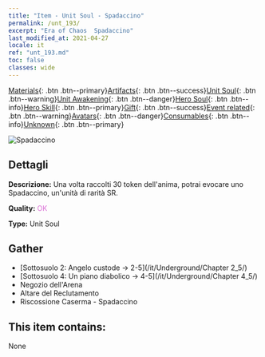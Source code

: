 ```yaml
---
title: "Item - Unit Soul - Spadaccino"
permalink: /unt_193/
excerpt: "Era of Chaos  Spadaccino"
last_modified_at: 2021-04-27
locale: it
ref: "unt_193.md"
toc: false
classes: wide
---
```

 [Materials](/ItemsIT/){: .btn .btn--primary}[Artifacts](/ItemsIT/Artifacts/){: .btn .btn--success}[Unit Soul](/ItemsIT/UnitSoul/){: .btn .btn--warning}[Unit Awakening](/ItemsIT/UnitAwakening/){: .btn .btn--danger}[Hero Soul](/ItemsIT/HeroSoul/){: .btn .btn--info}[Hero Skill](/ItemsIT/HeroSkill/){: .btn .btn--primary}[Gift](/ItemsIT/Gift/){: .btn .btn--success}[Event related](/ItemsIT/Events/){: .btn .btn--warning}[Avatars](/ItemsIT/Avatars/){: .btn .btn--danger}[Consumables](/ItemsIT/Consumables/){: .btn .btn--info}[Unknown](/ItemsIT/Unknown/){: .btn .btn--primary}

 ![Spadaccino](/images/u/ti_shizijun.jpg)

## Dettagli
 **Descrizione:** Una volta raccolti 30 token dell'anima, potrai evocare uno Spadaccino, un'unità di rarità SR.

 **Quality:** <span style="color: #DA70D6">OK</span>

 **Type:** Unit Soul

## Gather

*    [Sottosuolo 2: Angelo custode -> 2-5](/it/Underground/Chapter 2_5/) 
*    [Sottosuolo 4: Un piano diabolico -> 4-5](/it/Underground/Chapter 4_5/) 
*    Negozio dell'Arena 
*    Altare del Reclutamento 
*    Riscossione Caserma - Spadaccino 

## This item contains:

  None

